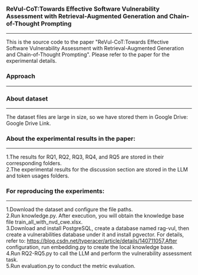 ### ReVul-CoT:Towards Effective Software Vulnerability Assessment with Retrieval-Augmented Generation and Chain-of-Thought Prompting
---
This is the source code to the paper "ReVul-CoT:Towards Effective Software Vulnerability Assessment with Retrieval-Augmented Generation and Chain-of-Thought Prompting". Please refer to the paper for the experimental details.

### Approach
---

### About dataset 
---
The dataset files are large in size, so we have stored them in Google Drive: Google Drive Link.


### About the experimental results in the paper:
---
1.The results for RQ1, RQ2, RQ3, RQ4, and RQ5 are stored in their corresponding folders.  
2.The experimental results for the discussion section are stored in the LLM and token usages folders.  

### For reproducing the experiments:
---
1.Download the dataset and configure the file paths.  
2.Run knowledge.py. After execution, you will obtain the knowledge base file train_all_with_nvd_cwe.xlsx.  
3.Download and install PostgreSQL, create a database named rag-vul, then create a vulnerabilities database under it and install pgvector. For details, refer to: https://blog.csdn.net/typeracer/article/details/140711057,After configuration, run embedding.py to create the local knowledge base.  
4.Run RQ2-RQ5.py to call the LLM and perform the vulnerability assessment task.  
5.Run evaluation.py to conduct the metric evaluation.  


